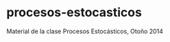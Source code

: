 procesos-estocasticos
=====================

Material de la clase Procesos Estocásticos, Otoño 2014
